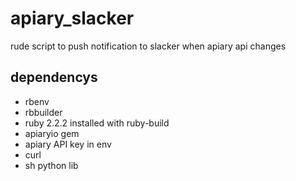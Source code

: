 # apiary_slacker
rude script to push notification to slacker when apiary api changes

## dependencys
* rbenv
* rbbuilder
* ruby 2.2.2 installed with ruby-build
* apiaryio gem
* apiary API key in env
* curl
* sh python lib
